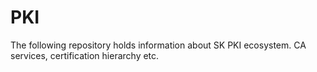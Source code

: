 # PKI
The following repository holds information about SK PKI ecosystem. CA services, certification hierarchy etc.
